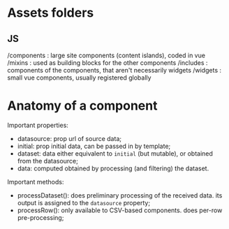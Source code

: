 
# Assets folders

## JS

/components : large site components (content islands), coded in vue
  /mixins : used as building blocks for the other components
  /includes : components of the components, that aren't necessarily widgets
/widgets : small vue components, usually registered globally


# Anatomy of a component

Important properties:

- datasource: prop
  url of source data;
- initial: prop
  initial data, can be passed in by template;
- dataset: data
  either equivalent to `initial` (but mutable),
  or obtained from the datasource;
- data: computed
  obtained by processing (and filtering) the dataset.

Important methods:
- processDataset():
  does preliminary processing of the received data. its output is assigned
  to the `datasource` property;
- processRow():
  only available to CSV-based components. does per-row pre-processing;
